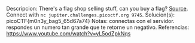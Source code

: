 
Descripcion:
There's a flag shop selling stuff, can you buy a flag? [Source](https://jupiter.challenges.picoctf.org/static/253c4651d852ac6342752ff222cf2a83/store.c). Connect with `nc jupiter.challenges.picoctf.org 9745`.
Solucion(s):
picoCTF{m0n3y_bag5_65d67a74}
Notas:
connectas con el servidor. respondes un numero tan grande que te retorne un negativo.
Referencias:
https://www.youtube.com/watch?v=yL5odZpkNqs